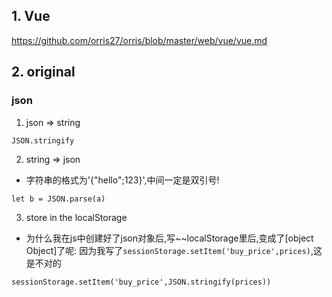## 1. Vue
https://github.com/orris27/orris/blob/master/web/vue/vue.md


## 2. original
### json
1. json => string
```
JSON.stringify
```
2. string => json
+ 字符串的格式为'{"hello";123}',中间一定是双引号!
```
let b = JSON.parse(a)
```

3. store in the localStorage
+ 为什么我在js中创建好了json对象后,写~~localStorage里后,变成了[object Object]了呢: 因为我写了`sessionStorage.setItem('buy_price',prices)`,这是不对的
```
sessionStorage.setItem('buy_price',JSON.stringify(prices))
```
